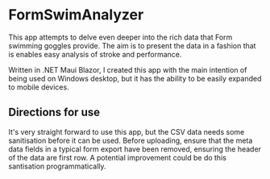 # FormSwimAnalyzer

This app attempts to delve even deeper into the rich data that Form swimming goggles provide. The aim is to present the data in a fashion that is enables easy analysis of stroke and performance.

Written in .NET Maui Blazor, I created this app with the main intention of being used on Windows desktop, but it has the ability to be easily expanded to mobile devices.

## Directions for use

It's very straight forward to use this app, but the CSV data needs some sanitisation before it can be used.
Before uploading, ensure that the meta data fields in a typical form export have been removed, ensuring the header of the data are first row.
A potential improvement could be do this santisation programmatically.
